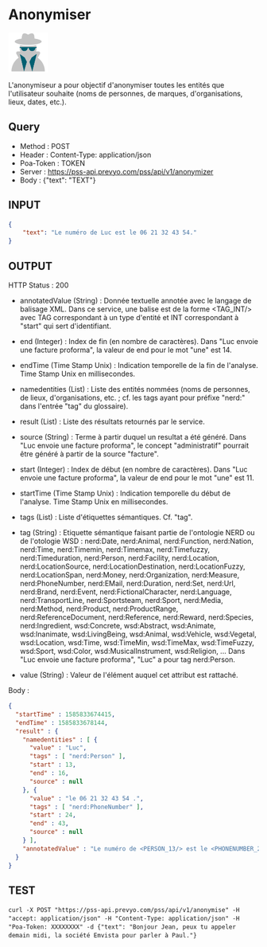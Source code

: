 Anonymiser
==

<img src="../images/ic_pss_anonymisation.png" alt="drawing" width="80"/>

L'anonymiseur a pour objectif d'anonymiser toutes les entités que l'utilisateur souhaite (noms de personnes, de marques, d'organisations, lieux, dates, etc.).

Query
--
* Method : POST
* Header : Content-Type: application/json
* Poa-Token : TOKEN
* Server : https://pss-api.prevyo.com/pss/api/v1/anonymizer
* Body : {"text": "TEXT"}

INPUT
--

```JSON
{
    "text": "Le numéro de Luc est le 06 21 32 43 54."
}
```

OUTPUT
--
HTTP Status : 200

* annotatedValue (String) : Donnée textuelle annotée avec le langage de balisage XML. Dans ce service, une balise est de la forme <TAG_INT/> avec TAG correspondant à un type d'entité et INT correspondant à "start" qui sert d'identifiant.

* end (Integer) : Index de fin (en nombre de caractères).
Dans "Luc envoie une facture proforma", la valeur de end pour le mot "une" est 14.

* endTime (Time Stamp Unix) : Indication temporelle de la fin de l'analyse. Time Stamp Unix en millisecondes.

* namedentities (List) : Liste des entités nommées (noms de personnes, de lieux, d'organisations, etc. ; cf. les tags ayant pour préfixe "nerd:" dans l'entrée "tag" du glossaire).

* result (List) : Liste des résultats retournés par le service.

* source (String) : Terme à partir duquel un resultat a été généré.
Dans "Luc envoie une facture proforma", le concept "administratif" pourrait être généré à partir de la source "facture".

* start (Integer) : Index de début (en nombre de caractères).
Dans "Luc envoie une facture proforma", la valeur de end pour le mot "une" est 11.

* startTime (Time Stamp Unix) : Indication temporelle du début de l'analyse. Time Stamp Unix en millisecondes.

* tags (List) : Liste d'étiquettes sémantiques. Cf. "tag".

* tag (String) : Etiquette sémantique faisant partie de l'ontologie NERD ou de l'otologie WSD : nerd:Date, nerd:Animal, nerd:Function, nerd:Nation, nerd:Time, nerd:Timemin, nerd:Timemax, nerd:Timefuzzy, nerd:Timeduration, nerd:Person, nerd:Facility, nerd:Location, nerd:LocationSource, nerd:LocationDestination, nerd:LocationFuzzy, nerd:LocationSpan, nerd:Money, nerd:Organization, nerd:Measure, nerd:PhoneNumber, nerd:EMail, nerd:Duration, nerd:Set, nerd:Url, nerd:Brand, nerd:Event, nerd:FictionalCharacter, nerd:Language, nerd:TransportLine, nerd:Sportsteam, nerd:Sport, nerd:Media, nerd:Method, nerd:Product, nerd:ProductRange, nerd:ReferenceDocument, nerd:Reference, nerd:Reward, nerd:Species, nerd:Ingredient, wsd:Concrete, wsd:Abstract, wsd:Animate, wsd:Inanimate, wsd:LivingBeing, wsd:Animal, wsd:Vehicle, wsd:Vegetal, wsd:Location, wsd:Time, wsd:TimeMin, wsd:TimeMax, wsd:TimeFuzzy, wsd:Sport, wsd:Color, wsd:MusicalInstrument, wsd:Religion, ...
Dans "Luc envoie une facture proforma", "Luc" a pour tag nerd:Person.

* value (String) : Valeur de l'élément auquel cet attribut est rattaché.


Body :

```JSON
{
  "startTime" : 1585833674415,
  "endTime" : 1585833678144,
  "result" : {
    "namedentities" : [ {
      "value" : "Luc",
      "tags" : [ "nerd:Person" ],
      "start" : 13,
      "end" : 16,
      "source" : null
    }, {
      "value" : "le 06 21 32 43 54 .",
      "tags" : [ "nerd:PhoneNumber" ],
      "start" : 24,
      "end" : 43,
      "source" : null
    } ],
    "annotatedValue" : "Le numéro de <PERSON_13/> est le <PHONENUMBER_24/>"
  }
}
```

TEST
--

`curl -X POST "https://pss-api.prevyo.com/pss/api/v1/anonymise" -H "accept: application/json" -H "Content-Type: application/json" -H "Poa-Token: XXXXXXXX" -d {"text": "Bonjour Jean, peux tu appeler demain midi, la société Emvista pour parler à Paul."}` 
